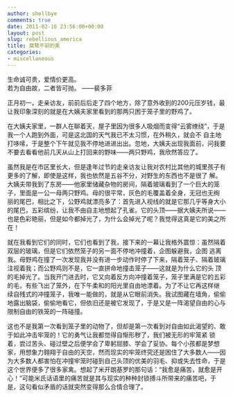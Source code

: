 ```yaml
---
author: shellbye
comments: true
date: 2011-02-16 23:56:00+00:00
layout: post
slug: rebellious_america
title: 桀骜不驯的美
categories:
- miscellaneous
---
```


生命诚可贵，爱情价更高。  
若为自由故，二者皆可抛。 ——裴多菲

正月初一，走亲访友，前前后后走了四个地方，除了意外收到的200元压岁钱，最让我印象深刻的就是在大姨夫家里看到的那两只困于笼子里的野鸡了。

在大姨夫家里，一群人在聊着天，屋子里因为很多人吸烟而变得“云雾缭绕”，于是我一个人跑到外面，可是这北国的天气我已不太习惯，在外稍久，就会不 自主地打哆嗦，于是整个下午就见我不停地进进出出。忽地，大姨夫出现我面前，问我要不要去看看他前几天从山上打回来的野味——两只野鸡，我欣然答应了。

虽然我是在市区里长大，但是逢年过节的走亲访友让我对农村比其他的城里孩子有更多的了解，即使是这样，我也依然是五谷不分，对野生的东西也不是很了 解。大姨夫带我到了东房——他家里储藏杂物的房间，隔着玻璃看到了一个巨大的笼子，里面是一公一母两只野鸡。母的很平常，灰色的毛覆盖着全身，无冠也无绚 丽的尾巴，相比之下，公野鸡就漂亮多了：首先进入视线的就是它那几乎等身大小的尾巴，五彩缤纷，让我不由自主地想起了孔雀。它的头顶——据大姨夫所说—— 也是色彩艳丽，但是如今都掉光了，为什么会掉光了呢？我觉得这真是它的美之所在！

就在我看到它们的同时，它们也看到了我，接下来的一幕让我格外震惊：虽然隔着双层的玻璃，但是它们依然笼子的另一面不停地冲撞着，企图躲避我，企图 逃离我。母野鸡在撞了一次发现我并没有进一步动作时停了下来，隔着笼子、隔着玻璃注视着我；而公野鸡则不是，它一直拼命地撞击笼子——这就是为什么它的头 顶的毛掉光了。当我开门进去时，它又向着反方向冲撞着笼子，笼子里满是它的五彩的毛，有些飞出了笼外，在下午柔和的阳光里自由地漂着。为了不让它再这样继 续自残式的冲撞笼子，我唯一能做的，就是从它眼前消失。我试图藏在墙角，偷偷地露出脑袋，偷偷地看它，但依旧还是被它发现了，于是又是一阵渴望自由的心与 限制自由的铁笼的一阵碰撞。

这也不是我第一次看到笼子里的动物了，但却是第一次看到对自由如此渴望的、敢于如此冲击牢笼的！它的勇气让我都觉得自惭形秽了，我们被无形的牢笼紧 锁着，尝过苦头、碰过壁之后便学会了卑躬屈膝、学会了妥协。每个小孩都是梦想家，用想象力翱翔于自由的天空，然而现实的牢笼终究还是困住了大多数人——因 为大多数人都害怕在冲撞牢笼时碰到自己头顶的优美的羽毛、抑或失去性命，于是这个世界便多了很多家禽。想起了米开朗基罗的那句话：“我愈是痛苦，就愈是开 心！”可能米氏话语里的痛苦就是其与现实的种种封锁搏斗所带来的痛苦吧，于是，这句看似矛盾的话就突然变得那么合情合理了。  
